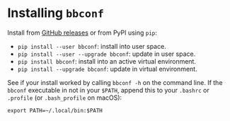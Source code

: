 # Installing `bbconf`

Install from [GitHub releases](https://github.com/databio/bbconf/releases) or from PyPI using `pip`:

- `pip install --user bbconf`: install into user space.
- `pip install --user --upgrade bbconf`: update in user space.
- `pip install bbconf`: install into an active virtual environment.
- `pip install --upgrade bbconf`: update in virtual environment.

See if your install worked by calling `bbconf -h` on the command line. If the `bbconf` executable in not in your `$PATH`, append this to your `.bashrc` or `.profile` (or `.bash_profile` on macOS):

```{console}
export PATH=~/.local/bin:$PATH
```